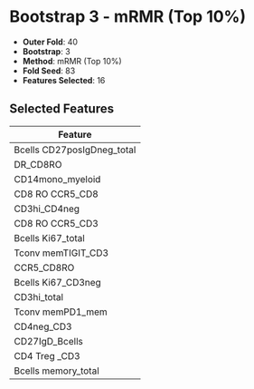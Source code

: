 # Bootstrap 3 - mRMR (Top 10%)

- **Outer Fold**: 40
- **Bootstrap**: 3
- **Method**: mRMR (Top 10%)
- **Fold Seed**: 83
- **Features Selected**: 16

## Selected Features

| Feature |
|---------|
| Bcells CD27posIgDneg_total |
| DR_CD8RO |
| CD14mono_myeloid |
| CD8 RO CCR5_CD8 |
| CD3hi_CD4neg |
| CD8 RO CCR5_CD3 |
| Bcells Ki67_total |
| Tconv memTIGIT_CD3 |
| CCR5_CD8RO |
| Bcells Ki67_CD3neg |
| CD3hi_total |
| Tconv memPD1_mem |
| CD4neg_CD3 |
| CD27IgD_Bcells |
| CD4 Treg _CD3 |
| Bcells memory_total |

